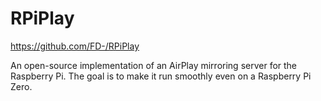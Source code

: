 # RPiPlay

https://github.com/FD-/RPiPlay

An open-source implementation of an AirPlay mirroring server for the Raspberry Pi. The goal is to make it run smoothly even on a Raspberry Pi Zero.

